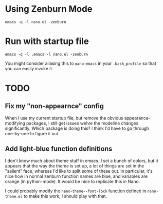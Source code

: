 # Using Zenburn Mode

`emacs -q -l nano.el -zenburn`

# Run with startup file

`emacs -q -l .emacs -l nano.el -zenburn`

You might consider aliasing this to `nano-emacs` in your `.bash_profile` so that you can
easily invoke it.

# TODO

## Fix my "non-appearnce" config

When I use my current startup file, but remove the obvious appearance-modifying
packages, I still get issues wehre the modeline changes significantly. Which package is
doing this? I think I'd have to go through one-by-one to figure it out.

## Add light-blue function definitions

I don't know much about theme stuff in emacs. I set a bunch of colors, but it appears
that the way the theme is set up, a lot of things are set in the "salient" face, whereas
I'd like to split some of these out. In particular, it's nice how in normal zenburn
function names are blue, and variables are orange (in python-mode). It would be nice to
replicate this in Nano.

I could probably modify the `nano-theme--font-lock` function defined in `nano-theme.el`
to make this work; I should play with that.
